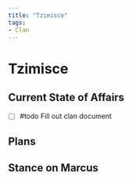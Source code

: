 ```yaml
---
title: "Tzimisce"
tags:
- Clan
---
```


# Tzimisce

## Current State of Affairs
- [ ] #todo Fill out clan document

## Plans

## Stance on Marcus